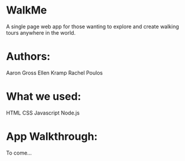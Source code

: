 # WalkMe
A single page web app for those wanting to explore and create walking tours anywhere in the world.

# Authors:
Aaron Gross
Ellen Kramp
Rachel Poulos

# What we used:
HTML
CSS
Javascript
Node.js

# App Walkthrough:
To come...
